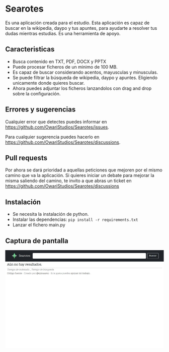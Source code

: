 # Searotes

Es una aplicación creada para el estudio. Esta aplicación es capaz de buscar en la wikipedia, daypo y tus apuntes, para ayudarte a resolver tus dudas mientras estudias. Es una herramienta de apoyo.

## Caracteristicas

* Busca contenido en TXT, PDF, DOCX y PPTX
* Puede procesar ficheros de un minimo de 100 MB.
* Es capaz de buscar considerando acentos, mayusculas y minusculas.
* Se puede filtrar la búsqueda de wikipedia, daypo y apuntes. Eligiendo unicamente donde quieres buscar.
* Ahora puedes adjuntar los ficheros lanzandolos con drag and drop sobre la configuración.

## Errores y sugerencias

Cualquier error que detectes puedes informar en <https://github.com/OwariStudios/Searotes/issues>.

Para cualquier sugerencia puedes hacerlo en <https://github.com/OwariStudios/Searotes/discussions>.

## Pull requests

Por ahora se dará prioridad a aquellas peticiones que mejoren por el mismo camino que va la aplicación. Si quieres iniciar un debate para mejorar la misma saliendo del camino, te invito a que abras un ticket en <https://github.com/OwariStudios/Searotes/discussions>

## Instalación

* Se necesita la instalación de python.
* Instalar las dependencias: `pip install -r requirements.txt`
* Lanzar el fichero main.py

## Captura de pantalla

<img src="https://github.com/episuarez/searotes/blob/5880ef3735c72f60ebb8ef9aa052f5219d4a1952/screenshot.png" alt="Searotes"/>
